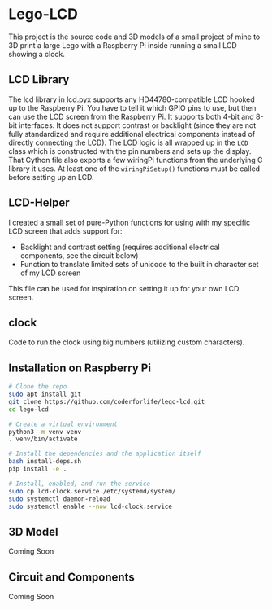 Lego-LCD
========

This project is the source code and 3D models of a small project of mine to 3D print a large Lego
with a Raspberry Pi inside running a small LCD showing a clock.


LCD Library
-----------
The lcd library in lcd.pyx supports any HD44780-compatible LCD hooked up to the Raspberry Pi. You
have to tell it which GPIO pins to use, but then can use the LCD screen from the Raspberry Pi. It
supports both 4-bit and 8-bit interfaces. It does not support contrast or backlight (since they
are not fully standardized and require additional electrical components instead of directly
connecting the LCD). The LCD logic is all wrapped up in the `LCD` class which is constructed with
the pin numbers and sets up the display. That Cython file also exports a few wiringPi functions
from the underlying C library it uses. At least one of the `wiringPiSetup()` functions must be
called before setting up an LCD.


LCD-Helper
----------
I created a small set of pure-Python functions for using with my specific LCD screen that adds
support for:

- Backlight and contrast setting (requires additional electrical components, see the circuit below)
- Function to translate limited sets of unicode to the built in character set of my LCD screen

This file can be used for inspiration on setting it up for your own LCD screen.


clock
-----
Code to run the clock using big numbers (utilizing custom characters).


Installation on Raspberry Pi
----------------------------

```sh
# Clone the repo
sudo apt install git
git clone https://github.com/coderforlife/lego-lcd.git
cd lego-lcd

# Create a virtual environment
python3 -m venv venv
. venv/bin/activate

# Install the dependencies and the application itself
bash install-deps.sh
pip install -e .

# Install, enabled, and run the service
sudo cp lcd-clock.service /etc/systemd/system/
sudo systemctl daemon-reload
sudo systemctl enable --now lcd-clock.service
```

3D Model
--------

Coming Soon


Circuit and Components
----------------------

Coming Soon